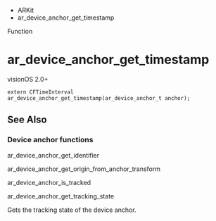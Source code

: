 

- ARKit
-  ar_device_anchor_get_timestamp 

Function

# ar_device_anchor_get_timestamp

visionOS 2.0+

``` source
extern CFTimeInterval ar_device_anchor_get_timestamp(ar_device_anchor_t anchor);
```

## See Also

### Device anchor functions

ar_device_anchor_get_identifier

ar_device_anchor_get_origin_from_anchor_transform

ar_device_anchor_is_tracked

ar_device_anchor_get_tracking_state

Gets the tracking state of the device anchor.

